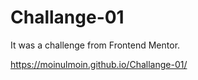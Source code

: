 # Challange-01
It was a challenge from Frontend Mentor.

https://moinulmoin.github.io/Challange-01/
